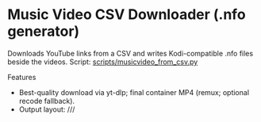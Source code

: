 # Music Video CSV Downloader (.nfo generator)

Downloads YouTube links from a CSV and writes Kodi-compatible .nfo files beside the videos. Script: [scripts/musicvideo_from_csv.py](scripts/musicvideo_from_csv.py)

Features
- Best-quality download via yt-dlp; final container MP4 (remux; optional recode fallback).
- Output layout: <outdir>/<Artist>/<Album>/<Title>.mp4 plus a sibling .nfo.
- Flexible, case-insensitive CSV headers with common aliases.
- Filesystem-safe sanitization of Artist/Album/Title.
- Clear logging and summary.
- Maintains a source history in the .nfo under <source> with ordered <url index="n" ts="YYYY-MM-DDThh:mm:ssZ" channel="YouTubeChannel">...</url> entries; index 0 is always the most recent YouTube URL.

Requirements
- Python 3.8+
- yt-dlp
- ffmpeg

Install
- macOS (Homebrew):

```bash
brew install yt-dlp ffmpeg
```

- Python (optional, via pipx for isolated install of yt-dlp):

```bash
pipx install yt-dlp
```

Usage
- Basic:

```bash
python3 scripts/musicvideo_from_csv.py --csv data/tracks.csv --outdir output/musicvideos
```

- With fallback to recode if remux cannot produce MP4:

```bash
python3 scripts/musicvideo_from_csv.py --csv data/tracks.csv --outdir output/musicvideos --recode-fallback
```

- Overwrite existing MP4s:

```bash
python3 scripts/musicvideo_from_csv.py --csv data/tracks.csv --outdir output/musicvideos --overwrite
```

CSV schema
- Required fields (case-insensitive). Accepted header names:
  - year: year, release_year
  - title: title, track, track_title
  - artist: artist, artists
  - album: album
  - label: label, record_label, studio
  - youtube: youtube, youtube_url, link, url
- Optional fields (case-insensitive). Accepted header names:
  - director: director, directed_by
  - genre: genre, genres, style
  - youtube_channel: youtube_channel, channel, uploader, youtube_uploader, youtube_channel_name
  - tag: tag, tags

Sample CSV

```csv
Year,Title,Artist,Album,Label,YouTube,Director,Genre,YouTube_Channel,Tag
2020,Example Track,Example Artist,Example Album,Example Label,https://www.youtube.com/watch?v=dQw4w9WgXcQ,Jane Doe,Pop,ExampleChannel,party; feel good
```

- Alternate headers are accepted, e.g.:

```csv
release_year,track_title,artist,album,record_label,youtube_url,directed_by,genres,channel,tags
2019,Alt Track,Alt Artist,Alt Album,Alt Label,https://youtu.be/abc123,John Smith,Rock;Alternative,AltUploader,uplifting; 90s
```

Output layout
- Videos: <outdir>/<Artist>/<Album>/<Title>.mp4
- NFOs:   <outdir>/<Artist>/<Album>/<Title>.nfo

Kodi .nfo example

```xml
<?xml version="1.0" encoding="UTF-8"?>
<musicvideo>
  <title>Example Track</title>
  <album>Example Album</album>
  <studio>Example Label</studio>
  <year>2020</year>
  <director>Jane Doe</director>
  <genre>Pop</genre>
  <artist>Example Artist</artist>
  <tag>party, feel good</tag>
  <source>
    <url index="0" ts="2025-08-15T18:30:00Z" channel="ExampleChannel">https://www.youtube.com/watch?v=dQw4w9WgXcQ</url>
    <!-- older entries (if any) are shifted to index="1", "2", ... -->
  </source>
</musicvideo>
```

Notes
- Multiple artists/directors/genres can be separated by comma or semicolon; each becomes its own tag element.
- The Tag field accepts comma or semicolon; values are written into a single <tag> element as a comma-separated list.
- The .nfo maintains a source history: on each run, the current YouTube URL is written as <url index="0" ts="..." channel="YouTubeChannel"/> and any previous URLs (if present) are shifted to index="1", "2", etc.
- Filenames are sanitized: reserved characters <>:"/\\|?* are replaced with underscores; whitespace/dots trimmed.
- Existing outputs are skipped unless --overwrite is given.
- Requires yt-dlp and ffmpeg in PATH.

Troubleshooting
- Missing dependencies:

```bash
brew install yt-dlp ffmpeg
```

- If remux fails to produce MP4, add --recode-fallback.